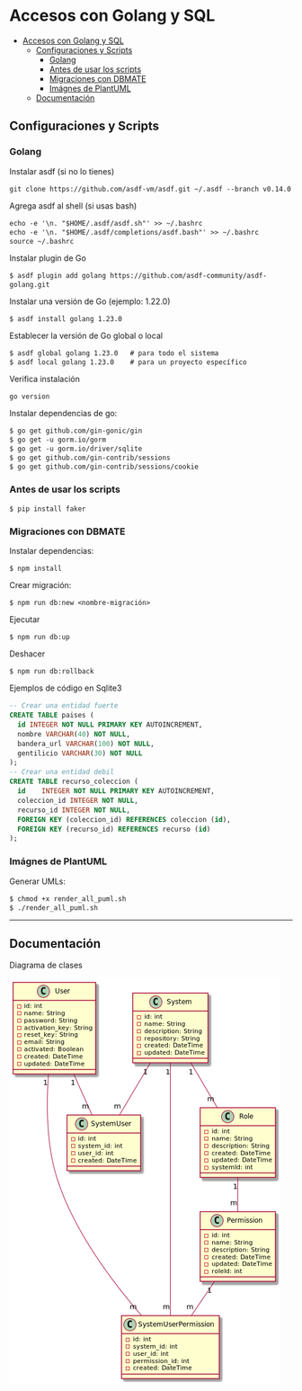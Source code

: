 # Accesos con Golang y SQL

- [Accesos con Golang y SQL](#accesos-con-golang-y-sql)
  - [Configuraciones y Scripts](#configuraciones-y-scripts)
    - [Golang](#golang)
    - [Antes de usar los scripts](#antes-de-usar-los-scripts)
    - [Migraciones con DBMATE](#migraciones-con-dbmate)
    - [Imágnes de PlantUML](#imágnes-de-plantuml)
  - [Documentación](#documentación)

## Configuraciones y Scripts

### Golang

Instalar asdf (si no lo tienes)
    
    git clone https://github.com/asdf-vm/asdf.git ~/.asdf --branch v0.14.0

Agrega asdf al shell (si usas bash)

    echo -e '\n. "$HOME/.asdf/asdf.sh"' >> ~/.bashrc
    echo -e '\n. "$HOME/.asdf/completions/asdf.bash"' >> ~/.bashrc
    source ~/.bashrc

Instalar plugin de Go

    $ asdf plugin add golang https://github.com/asdf-community/asdf-golang.git

Instalar una versión de Go (ejemplo: 1.22.0)

    $ asdf install golang 1.23.0

Establecer la versión de Go global o local
  
    $ asdf global golang 1.23.0   # para todo el sistema
    $ asdf local golang 1.23.0    # para un proyecto específico

Verifica instalación
    
    go version

Instalar dependencias de go:
   
    $ go get github.com/gin-gonic/gin
    $ go get -u gorm.io/gorm
    $ go get -u gorm.io/driver/sqlite
    $ go get github.com/gin-contrib/sessions
    $ go get github.com/gin-contrib/sessions/cookie

### Antes de usar los scripts

    $ pip install faker

### Migraciones con DBMATE

Instalar dependencias:

    $ npm install

Crear migración:

    $ npm run db:new <nombre-migración>

Ejecutar

    $ npm run db:up

Deshacer

    $ npm run db:rollback

Ejemplos de código en Sqlite3

```sql
-- Crear una entidad fuerte
CREATE TABLE paises (
  id INTEGER NOT NULL PRIMARY KEY AUTOINCREMENT,
  nombre VARCHAR(40) NOT NULL,
  bandera_url VARCHAR(100) NOT NULL,
  gentilicio VARCHAR(30) NOT NULL
);
-- Crear una entidad debil
CREATE TABLE recurso_coleccion (
  id	INTEGER NOT NULL PRIMARY KEY AUTOINCREMENT,
  coleccion_id INTEGER NOT NULL,
  recurso_id INTEGER NOT NULL,
  FOREIGN KEY (coleccion_id) REFERENCES coleccion (id),
  FOREIGN KEY (recurso_id) REFERENCES recurso (id)
);
```

### Imágnes de PlantUML

Generar UMLs:

    $ chmod +x render_all_puml.sh
    $ ./render_all_puml.sh

---

## Documentación

Diagrama de clases

![Diagrama UML](./docs/pics/class_diagram.png)